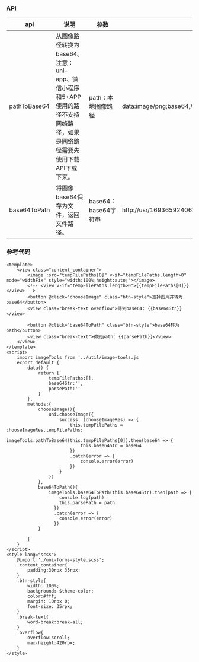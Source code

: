 ### API
|  api  |     说明    |   参数  | 返回值示例 |
|  ---- |  --------  | ----  |  ----  |
| pathToBase64  | 从图像路径转换为base64。注意：uni-app、微信小程序和5+APP使用的路径不支持网络路径，如果是网络路径需要先使用下载API下载下来。 |  path：本地图像路径 |  data:image/png;base64,/9j/4AAQSkZJRgABAQEASABIAAD/2wBDAAoHCAkIBgoJCAkMCwoMDxoRDw4ODx8WGBMaJSEnJiQhJCMpLjsyKSw4LCMkM0Y0....  |
| base64ToPath | 将图像base64保存为文件，返回文件路径。 |  base64：base64字符串 |  http://usr/1693659240628.png  |
### 参考代码
```
<template>
	<view class="content_container">
		<image :src="tempFilePaths[0]" v-if="tempFilePaths.length>0" mode="widthFix" style="width:100%;height:auto;"></image>
		<!-- <view v-if="tempFilePaths.length>0">{{tempFilePaths[0]}}</view> -->
		<button @click="chooseImage" class="btn-style">选择图片并转为base64</button>
		<view class="break-text overflow">得到base64: {{base64Str}}</view>
		
		<button @click="base64ToPath" class="btn-style">base64转为path</button>
		<view class="break-text">得到path: {{parsePath}}</view>
	</view>
</template>
<script>
	import imageTools from '../util/image-tools.js'
	export default {
		data() {
			return {
				tempFilePaths:[],
				base64Str:'',
				parsePath:''
			}
		},
		methods:{
			chooseImage(){
				uni.chooseImage({
					success: (chooseImageRes) => {
						this.tempFilePaths = chooseImageRes.tempFilePaths;
						imageTools.pathToBase64(this.tempFilePaths[0]).then(base64 => {
							this.base64Str = base64
						})
						.catch(error => {
							console.error(error)
						})
					}
				})
			},
			base64ToPath(){
				imageTools.base64ToPath(this.base64Str).then(path => {
					console.log(path)
					this.parsePath = path
				  })
				  .catch(error => {
					console.error(error)
				  })
			}

		}
	}
</script>
<style lang="scss">
	@import './uni-forms-style.scss';
	.content_container{
		padding:30rpx 35rpx;
	}
	.btn-style{
		width: 100%;
		background: $theme-color;
		color:#fff;
		margin: 10rpx 0;
		font-size: 35rpx;
	}
	.break-text{
		word-break:break-all;
	}
	.overflow{
		overflow:scroll;
		max-height:420rpx;
	}
</style>

```